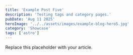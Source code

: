 ```yaml
---
title: 'Example Post Five'
description: 'Testing tags and category pages.'
pubDate: 'Aug 11 2025'
heroImage: '../../assets/images/example-blog-hero5.jpg'
category: 'Showcase'
tags: ['astro']
---
```


Replace this placeholder with your article.


